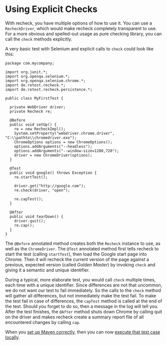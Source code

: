 # Using Explicit Checks

With recheck, you have multiple options of how to use it. You can use a `RecheckDriver`, which would make recheck completely transparent to use. For a more obvious and spelled-out usage as pure checking library, you can call the `check` methods explicitly.

A very basic test with Selenium and explicit calls to `check` could look like this:

```
package com.mycompany;

import org.junit.*;
import org.openqa.selenium.*;
import org.openqa.selenium.chrome.*;
import de.retest.recheck.*;
import de.retest.recheck.persistence.*;

public class MyFirstTest {

  private WebDriver driver;
  private Recheck re;

  @Before
  public void setUp() {
    re = new RecheckImpl();
    System.setProperty("webdriver.chrome.driver", "C:\\pathto\\chromedriver.exe");
    ChromeOptions options = new ChromeOptions();
    options.addArguments("--headless");
    options.addArguments("--window-size=1280,720");
    driver = new ChromeDriver(options);
  }

  @Test
  public void google() throws Exception {
    re.startTest();

    driver.get("http://google.com");
    re.check(driver, "open");

    re.capTest();
  }

  @After
  public void tearDown() {
    driver.quit();
    re.cap();
  }
}
```

The `@Before` annotated method creates both the `Recheck` instance to use, as well as the `ChromeDriver`. The `@Test` annotated method first tells recheck to start the test (calling `startTest`), then load the Google start page into Chrome. Then it will recheck the current version of the page against a previous, expected version (called _Golden Master_) by invoking `check` and giving it a semantic and unique identifier.

During a typical, more elaborate test, you would call `check` multiple times, each time with a unique identifier. Since differences are not that uncommon, we do not want our test to fail immediately. So the calls to the `check` method will gather all differences, but not immediately make the test fail. To make the test fail in case of differences, the `capTest` method is called at the end of the test. Should you forget to do so, then a message in the log will tell you. After the test finishes, the `@After` method shuts down Chrome by calling quit on the driver and makes recheck create a summary report file of all encountered changes by calling `cap`.

When you [set up Maven correctly](../setup/maven.md), then you can now [execute that test case locally](mvn-execute-locally.md).
